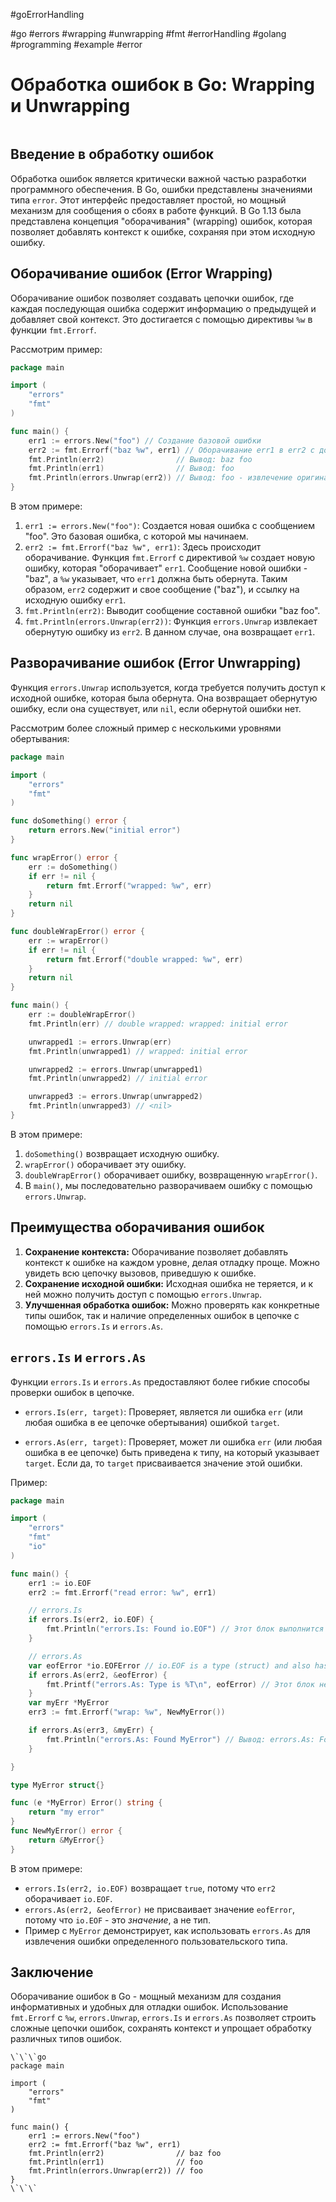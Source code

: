 #goErrorHandling

#go #errors #wrapping #unwrapping #fmt #errorHandling #golang #programming #example #error

# Обработка ошибок в Go: Wrapping и Unwrapping

```table-of-contents
```

## Введение в обработку ошибок

Обработка ошибок является критически важной частью разработки программного обеспечения. В Go, ошибки представлены значениями типа `error`. Этот интерфейс предоставляет простой, но мощный механизм для сообщения о сбоях в работе функций. В Go 1.13 была представлена концепция "оборачивания" (wrapping) ошибок, которая позволяет добавлять контекст к ошибке, сохраняя при этом исходную ошибку.

## Оборачивание ошибок (Error Wrapping)

Оборачивание ошибок позволяет создавать цепочки ошибок, где каждая последующая ошибка содержит информацию о предыдущей и добавляет свой контекст. Это достигается с помощью директивы `%w` в функции `fmt.Errorf`.

Рассмотрим пример:

```go
package main

import (
	"errors"
	"fmt"
)

func main() {
	err1 := errors.New("foo") // Создание базовой ошибки
	err2 := fmt.Errorf("baz %w", err1) // Оборачивание err1 в err2 с добавлением контекста "baz"
	fmt.Println(err2)                // Вывод: baz foo
	fmt.Println(err1)                // Вывод: foo
	fmt.Println(errors.Unwrap(err2)) // Вывод: foo - извлечение оригинальной ошибки
}
```

В этом примере:

1.  `err1 := errors.New("foo")`: Создается новая ошибка с сообщением "foo". Это базовая ошибка, с которой мы начинаем.
2.  `err2 := fmt.Errorf("baz %w", err1)`: Здесь происходит оборачивание. Функция `fmt.Errorf` с директивой `%w` создает новую ошибку, которая "оборачивает" `err1`.  Сообщение новой ошибки - "baz", а `%w` указывает, что `err1` должна быть обернута. Таким образом, `err2` содержит и свое сообщение ("baz"), и ссылку на исходную ошибку `err1`.
3. `fmt.Println(err2)`: Выводит сообщение составной ошибки "baz foo".
4. `fmt.Println(errors.Unwrap(err2))`: Функция `errors.Unwrap` извлекает обернутую ошибку из `err2`. В данном случае, она возвращает `err1`.

## Разворачивание ошибок (Error Unwrapping)

Функция `errors.Unwrap` используется, когда требуется получить доступ к исходной ошибке, которая была обернута. Она возвращает обернутую ошибку, если она существует, или `nil`, если обернутой ошибки нет.

Рассмотрим более сложный пример с несколькими уровнями обертывания:

```go
package main

import (
	"errors"
	"fmt"
)

func doSomething() error {
	return errors.New("initial error")
}

func wrapError() error {
	err := doSomething()
	if err != nil {
		return fmt.Errorf("wrapped: %w", err)
	}
	return nil
}

func doubleWrapError() error {
	err := wrapError()
	if err != nil {
		return fmt.Errorf("double wrapped: %w", err)
	}
	return nil
}

func main() {
	err := doubleWrapError()
	fmt.Println(err) // double wrapped: wrapped: initial error

	unwrapped1 := errors.Unwrap(err)
	fmt.Println(unwrapped1) // wrapped: initial error

	unwrapped2 := errors.Unwrap(unwrapped1)
	fmt.Println(unwrapped2) // initial error

	unwrapped3 := errors.Unwrap(unwrapped2)
	fmt.Println(unwrapped3) // <nil>
}
```

В этом примере:

1.  `doSomething()` возвращает исходную ошибку.
2.  `wrapError()` оборачивает эту ошибку.
3.  `doubleWrapError()` оборачивает ошибку, возвращенную `wrapError()`.
4.  В `main()`, мы последовательно разворачиваем ошибку с помощью `errors.Unwrap`.

## Преимущества оборачивания ошибок

1.  **Сохранение контекста:** Оборачивание позволяет добавлять контекст к ошибке на каждом уровне, делая отладку проще. Можно увидеть всю цепочку вызовов, приведшую к ошибке.
2.  **Сохранение исходной ошибки:** Исходная ошибка не теряется, и к ней можно получить доступ с помощью `errors.Unwrap`.
3.  **Улучшенная обработка ошибок:** Можно проверять как конкретные типы ошибок, так и наличие определенных ошибок в цепочке с помощью `errors.Is` и `errors.As`.

## `errors.Is` и `errors.As`

Функции `errors.Is` и `errors.As` предоставляют более гибкие способы проверки ошибок в цепочке.

*   `errors.Is(err, target)`: Проверяет, является ли ошибка `err` (или любая ошибка в ее цепочке обертывания) ошибкой `target`.

*   `errors.As(err, target)`: Проверяет, может ли ошибка `err` (или любая ошибка в ее цепочке) быть приведена к типу, на который указывает `target`. Если да, то `target` присваивается значение этой ошибки.

Пример:

```go
package main

import (
	"errors"
	"fmt"
	"io"
)

func main() {
	err1 := io.EOF
	err2 := fmt.Errorf("read error: %w", err1)

	// errors.Is
	if errors.Is(err2, io.EOF) {
		fmt.Println("errors.Is: Found io.EOF") // Этот блок выполнится
	}

	// errors.As
	var eofError *io.EOFError // io.EOF is a type (struct) and also has associated value (singleton)
	if errors.As(err2, &eofError) {
		fmt.Printf("errors.As: Type is %T\n", eofError) // Этот блок не выполнится, т.к. io.EOF - значение (переменная), а не тип
	}
	var myErr *MyError
	err3 := fmt.Errorf("wrap: %w", NewMyError())

	if errors.As(err3, &myErr) {
		fmt.Println("errors.As: Found MyError") // Вывод: errors.As: Found MyError
	}

}

type MyError struct{}

func (e *MyError) Error() string {
	return "my error"
}
func NewMyError() error {
	return &MyError{}
}

```
В этом примере:

* `errors.Is(err2, io.EOF)` возвращает `true`, потому что `err2` оборачивает `io.EOF`.
* `errors.As(err2, &eofError)` не присваивает значение `eofError`, потому что `io.EOF` - это *значение*, а не тип.
* Пример с `MyError` демонстрирует, как использовать `errors.As` для извлечения ошибки определенного пользовательского типа.

## Заключение

Оборачивание ошибок в Go - мощный механизм для создания информативных и удобных для отладки ошибок. Использование `fmt.Errorf` с `%w`, `errors.Unwrap`, `errors.Is` и `errors.As` позволяет строить сложные цепочки ошибок, сохранять контекст и упрощает обработку различных типов ошибок.

```old
\`\`\`go
package main

import (
	"errors"
	"fmt"
)

func main() {
	err1 := errors.New("foo")
	err2 := fmt.Errorf("baz %w", err1)
	fmt.Println(err2)                // baz foo
	fmt.Println(err1)                // foo
	fmt.Println(errors.Unwrap(err2)) // foo
}
\`\`\`

```